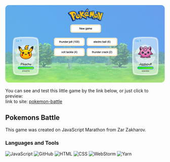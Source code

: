 [![header](https://github.com/laruse91/marathonJS/blob/main/dist/assets/title.png?raw=true)](https://laruse91-pokemon.web.app)

You can see and test this little game by the link below, or just click to preview:    
link to site: [pokemon-battle]( https://laruse91-pokemon.web.app)

## Pokemons Battle

This game was created on JavaScript Marathon from Zar Zakharov.

### Languages and Tools

![JavaScript](https://img.shields.io/badge/-JavaScript-%23DAF7A6?style=flat-square&logo=javaScript&logoColor=%23607d8b 'JavaScript')
![GitHub](https://img.shields.io/badge/-GitHub-%23212121?style=flat-square&logo=gitHub 'GitHub')
![HTML](https://img.shields.io/badge/-HTML-%23ff8a65?style=flat-square&logo=html5&logoColor=white 'HTML')
![CSS](https://img.shields.io/badge/-CSS-%239575cd?style=flat-square&logo=css3&logoColor=white 'CSS')
![WebStorm](https://img.shields.io/badge/-WebStorm-%23607d8b?style=flat-square&logo=webstorm&logoColor=white 'WebStorm')
![Yarn](https://img.shields.io/badge/-Yarn-%23eeeeee?style=flat-square&logo=yarn 'Yarn')
